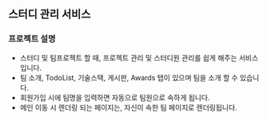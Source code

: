 ## 스터디 관리 서비스


### 프로젝트 설명

- 스터디 및 팀프로젝트 할 때, 프로젝트 관리 및 스터디원 관리를 쉽게 해주는 서비스입니다.
- 팀 소개, TodoList, 기술스택, 게시판, Awards 탭이 있으며 팀을 소개 할 수 있습니다.
- 회원가입 시에 팀명을 입력하면 자동으로 팀원으로 속하게 됩니다.
- 메인 이동 시 렌더링 되는 페이지는, 자신이 속한 팀 페이지로 렌더링됩니다.